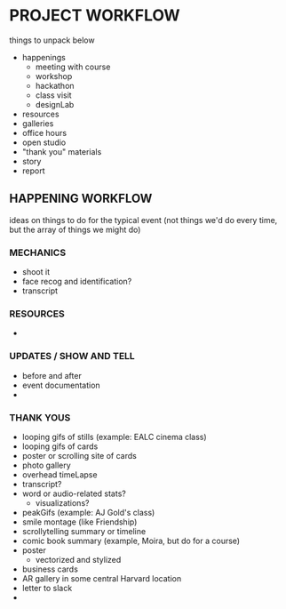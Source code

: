 # PROJECT WORKFLOW

things to unpack below

* happenings
    * meeting with course
    * workshop
    * hackathon
    * class visit
    * designLab
* resources
* galleries
* office hours
* open studio
* "thank you" materials
* story
* report

## HAPPENING WORKFLOW

ideas on things to do for the typical event (not things we'd do every time, but the array of things we might do)

### MECHANICS

* shoot it
* face recog and identification?
* transcript


### RESOURCES
* 

### UPDATES / SHOW AND TELL

* before and after
* event documentation
* 

### THANK YOUS

* looping gifs of stills (example: EALC cinema class)
* looping gifs of cards
* poster or scrolling site of cards
* photo gallery
* overhead timeLapse
* transcript?
* word or audio-related stats?
    * visualizations?
* peakGifs (example: AJ Gold's class)
* smile montage (like Friendship)
* scrollytelling summary or timeline
* comic book summary (example, Moira, but do for a course)
* poster
    * vectorized and stylized
* business cards
* AR gallery in some central Harvard location
* letter to slack
* 
